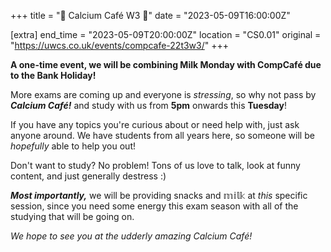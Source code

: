 +++
title = "🍵 Calcium Café W3 🍵"
date = "2023-05-09T16:00:00Z"

[extra]
end_time = "2023-05-09T20:00:00Z"
location = "CS0.01"
original = "https://uwcs.co.uk/events/compcafe-22t3w3/"
+++

**A one-time event, we will be combining Milk Monday with CompCafé due to the Bank Holiday!**

More exams are coming up and everyone is *stressing*, so why not pass by ***Calcium Café!*** and study with us from **5pm** onwards this **Tuesday**! 

If you have any topics you're curious about or need help with, just ask anyone around. We have students from all years here, so someone will be *hopefully* able to help you out!

Don't want to study? No problem! Tons of us love to talk, look at funny content, and just generally destress :)

***Most importantly,*** we will be providing snacks and 𝕞𝕚𝕝𝕜 at *this* specific session, since you need some energy this exam season with all of the studying that will be going on. 

*We hope to see you at the udderly amazing Calcium Café!*
